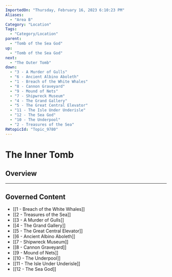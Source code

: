 ```yaml
---
ImportedOn: "Thursday, February 16, 2023 6:10:23 PM"
Aliases:
  - "Area B"
Category: "Location"
Tags:
  - "Category/Location"
parent:
  - "Tomb of the Sea God"
up:
  - "Tomb of the Sea God"
next:
  - "The Outer Tomb"
down:
  - "3 - A Murder of Gulls"
  - "6 - Ancient Albino Aboleth"
  - "1 - Breach of the White Whales"
  - "8 - Cannon Graveyard"
  - "9 - Mound of Nets"
  - "7 - Shipwreck Museum"
  - "4 - The Grand Gallery"
  - "5 - The Great Central Elevator"
  - "11 - The Isle Under Underisle"
  - "12 - The Sea God"
  - "10 - The Underpool"
  - "2 - Treasures of the Sea"
RWtopicId: "Topic_9780"
---
```

# The Inner Tomb
## Overview
---
## Governed Content
- [[1 - Breach of the White Whales]]
- [[2 - Treasures of the Sea]]
- [[3 - A Murder of Gulls]]
- [[4 - The Grand Gallery]]
- [[5 - The Great Central Elevator]]
- [[6 - Ancient Albino Aboleth]]
- [[7 - Shipwreck Museum]]
- [[8 - Cannon Graveyard]]
- [[9 - Mound of Nets]]
- [[10 - The Underpool]]
- [[11 - The Isle Under Underisle]]
- [[12 - The Sea God]]

